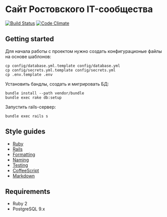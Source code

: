 # Сайт Ростовского IT-сообщества

[![Build Status](https://travis-ci.org/IT61/it61-rails.svg?branch=master)](https://travis-ci.org/IT61/it61-rails)
[![Code Climate](https://codeclimate.com/github/IT61/it61-rails.png)](https://codeclimate.com/github/IT61/it61-rails)

## Getting started

Для начала работы с проектом нужно создать конфигурационые файлы на основе шаблонов:

    cp config/database.yml.template config/database.yml
    cp config/secrets.yml.template config/secrets.yml
    cp .env.template .env

Установить бандлы, создать и мигрировать БД:

    bundle install --path vendor/bundle
    bundle exec rake db:setup

Запустить rails-сервер:

    bundle exec rails s

## Style guides

- [Ruby](https://github.com/bbatsov/ruby-style-guide)
- [Rails](https://github.com/bbatsov/rails-style-guide)
- [Formatting](https://github.com/thoughtbot/guides/tree/master/style#formatting)
- [Naming](https://github.com/thoughtbot/guides/tree/master/style#naming)
- [Testing](https://github.com/thoughtbot/guides/tree/master/style#testing)
- [CoffeeScript](https://github.com/thoughtbot/guides/tree/master/style#coffeescript)
- [Markdown](http://www.cirosantilli.com/markdown-styleguide)

## Requirements
- Ruby 2
- PostgreSQL 9.x